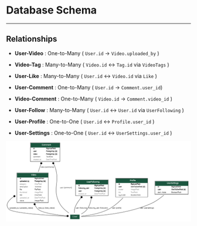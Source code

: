 # Database Schema

---

## Relationships

* **User-Video**         : One-to-Many     ( `User.id` -> `Video.uploaded_by` )

* **Video-Tag**          : Many-to-Many    ( `Video.id` <-> `Tag.id` via `VideoTags` )

* **User-Like**          : Many-to-Many    ( `User.id` <-> `Video.id` via `Like` )

* **User-Comment**       : One-to-Many     ( `User.id` -> `Comment.user_id`)

* **Video-Comment**      : One-to-Many     ( `Video.id` -> `Comment.video_id` )

* **User-Follow**        : Many-to-Many    ( `User.id` <-> `User.id` via `UserFollowing` )

* **User-Profile**       : One-to-One      ( `User.id` <-> `Profile.user_id` )

* **User-Settings**      : One-to-One      ( `User.id` <-> `UserSettings.user_id` )

![ER Diagram](er_diagram.png)